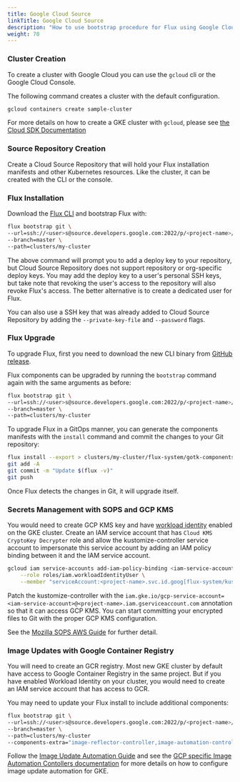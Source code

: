 ```yaml
---
title: Google Cloud Source
linkTitle: Google Cloud Source
description: "How to use bootstrap procedure for Flux using Google Cloud Source"
weight: 70
---
```


### Cluster Creation

To create a cluster with Google Cloud you can use the `gcloud` cli or the Google Cloud Console.

The following command creates a cluster with the default configuration.

```sh
gcloud containers create sample-cluster
```

For more details on how to create a GKE cluster with `gcloud`,
please see [the Cloud SDK Documentation](https://cloud.google.com/sdk/gcloud/reference/container/clusters/create)

### Source Repository Creation

Create a Cloud Source Repository that will hold your Flux installation manifests and other Kubernetes resources.
Like the cluster, it can be created with the CLI or the console.

### Flux Installation

Download the [Flux CLI](/flux/installation#install-the-flux-cli) and bootstrap Flux with:

```sh
flux bootstrap git \
--url=ssh://<user>s@source.developers.google.com:2022/p/<project-name>/r/<repo-name> \
--branch=master \
--path=clusters/my-cluster
```

The above command will prompt you to add a deploy key to your repository, but Cloud Source Repository
does not support repository or org-specific deploy keys. You may add the deploy key to a user's
personal SSH keys, but take note that revoking the user's access to the repository will
also revoke Flux's access. The better alternative is to create a dedicated user for Flux.

You can also use a SSH key that was already added to Cloud Source Repository
by adding the `--private-key-file` and `--password` flags.

### Flux Upgrade

To upgrade Flux, first you need to download the new CLI binary
from [GitHub release](/flux/installation#install-the-flux-cli).

Flux components can be upgraded by running the `bootstrap` command again with the same arguments as before:

```sh
flux bootstrap git \
--url=ssh://<user>s@source.developers.google.com:2022/p/<project-name>/r/<repo-name> \
--branch=master \
--path=clusters/my-cluster
```

To upgrade Flux in a GitOps manner, you can generate the components manifests with the `install` command
and commit the changes to your Git repository:

```sh
flux install --export > clusters/my-cluster/flux-system/gotk-components.yaml
git add -A
git commit -m "Update $(flux -v)"
git push
```

Once Flux detects the changes in Git, it will upgrade itself.

### Secrets Management with SOPS and GCP KMS

You would need to create GCP KMS key and have
[workload identity](https://cloud.google.com/kubernetes-engine/docs/how-to/workload-identity) enabled on the GKE cluster. 
Create an IAM service account that has `Cloud KMS CryptoKey Decrypter` role and allow the kustomize-controller
service account to impersonate this service account by adding an IAM policy binding between it and the IAM service account.

```sh
gcloud iam service-accounts add-iam-policy-binding <iam-service-account>@<project-name>.iam.gserviceaccount.com \
    --role roles/iam.workloadIdentityUser \
    --member "serviceAccount:<project-name>.svc.id.goog[flux-system/kustomize-controller]"
```

Patch the kustomize-controller with the
`iam.gke.io/gcp-service-account=<iam-service-account>@<project-name>.iam.gserviceaccount.com`
annotation so that it can access GCP KMS.
You can start committing your encrypted files to Git with the proper GCP KMS configuration.

See the [Mozilla SOPS AWS Guide](../../guides/mozilla-sops#google-cloud) for further detail.

### Image Updates with Google Container Registry

You will need to create an GCR registry. Most new GKE cluster by default have access to
Google Container Registry in the same project.
But if you have enabled Workload Identity on your cluster,
you would need to create an IAM service account that has access to GCR.

You may need to update your Flux install to include additional components:

```sh
flux bootstrap git \
--url=ssh://<user>s@source.developers.google.com:2022/p/<project-name>/r/<repo-name> \
--branch=master \
--path=clusters/my-cluster
--components-extra="image-reflector-controller,image-automation-controller"
```

Follow the [Image Update Automation Guide](../../guides/image-update) and see the
[GCP specific Image Automation Contollers documentation](../../components/image/imagerepositories/#gcp)
for more details on how to configure image update automation for GKE.
